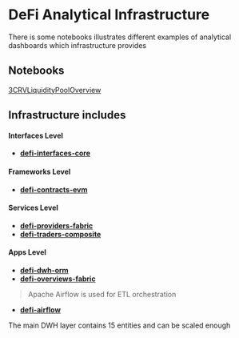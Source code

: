 # DeFi Analytical Infrastructure
There is some notebooks illustrates different examples of analytical dashboards which infrastructure provides

## Notebooks

[3CRVLiquidityPoolOverview](https://nbviewer.org/github/e183b796621afbf902067460/defi-notebooks/blob/master/notebooks/3CRVLiquidityPoolOverview.ipynb)

## Infrastructure includes

#### Interfaces Level
- **[defi-interfaces-core](https://github.com/e183b796621afbf902067460/defi-interfaces-core)**
#### Frameworks Level
- **[defi-contracts-evm](https://github.com/e183b796621afbf902067460/defi-contracts-evm)**
#### Services Level
- **[defi-providers-fabric](https://github.com/e183b796621afbf902067460/defi-providers-fabric)**
- **[defi-traders-composite](https://github.com/e183b796621afbf902067460/head-trader-composite)**
#### Apps Level
- **[defi-dwh-orm](https://github.com/e183b796621afbf902067460/defi-dwh-orm)**
- **[defi-overviews-fabric](https://github.com/e183b796621afbf902067460/defi-overviews-fabric)**

> Apache Airflow is used for ETL orchestration
- **[defi-airflow](https://github.com/e183b796621afbf902067460/defi-airflow)**

The main DWH layer contains 15 entities and can be scaled enough
